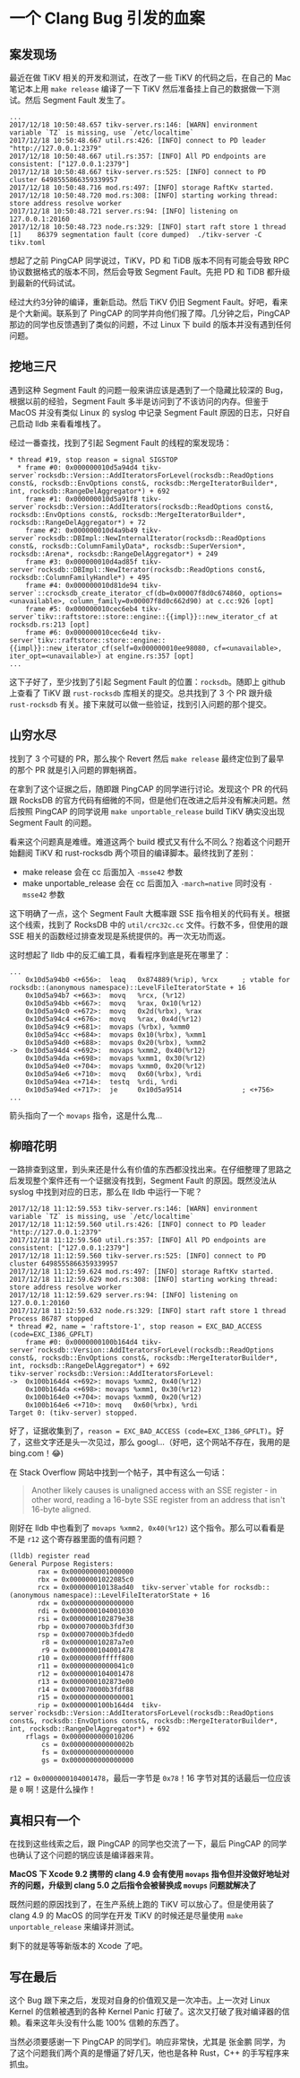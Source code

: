 # 一个 Clang Bug 引发的血案

## 案发现场

最近在做 TiKV 相关的开发和测试，在改了一些 TiKV 的代码之后，在自己的 Mac 笔记本上用 `make release` 编译了一下 TiKV 然后准备挂上自己的数据做一下测试。然后 Segment Fault 发生了。

```
...
2017/12/18 10:50:48.657 tikv-server.rs:146: [WARN] environment variable `TZ` is missing, use `/etc/localtime`
2017/12/18 10:50:48.667 util.rs:426: [INFO] connect to PD leader "http://127.0.0.1:2379"
2017/12/18 10:50:48.667 util.rs:357: [INFO] All PD endpoints are consistent: ["127.0.0.1:2379"]
2017/12/18 10:50:48.667 tikv-server.rs:525: [INFO] connect to PD cluster 6498555866359339957
2017/12/18 10:50:48.716 mod.rs:497: [INFO] storage RaftKv started.
2017/12/18 10:50:48.720 mod.rs:308: [INFO] starting working thread: store address resolve worker
2017/12/18 10:50:48.721 server.rs:94: [INFO] listening on 127.0.0.1:20160
2017/12/18 10:50:48.723 node.rs:329: [INFO] start raft store 1 thread
[1]    86379 segmentation fault (core dumped)  ./tikv-server -C tikv.toml
```

想起了之前 PingCAP 同学说过，TiKV，PD 和 TiDB 版本不同有可能会导致 RPC 协议数据格式的版本不同，然后会导致 Segment Fault。先把 PD 和 TiDB 都升级到最新的代码试试。

经过大约3分钟的编译，重新启动。然后 TiKV 仍旧 Segment Fault。好吧，看来是个大新闻。联系到了 PingCAP 的同学并向他们报了障。几分钟之后，PingCAP 那边的同学也反馈遇到了类似的问题，不过 Linux 下 build 的版本并没有遇到任何问题。

## 挖地三尺

遇到这种 Segment Fault 的问题一般来讲应该是遇到了一个隐藏比较深的 Bug，根据以前的经验，Segment Fault 多半是访问到了不该访问的内存。但鉴于 MacOS 并没有类似 Linux 的 syslog 中记录 Segment Fault 原因的日志，只好自己启动 lldb 来看看堆栈了。

经过一番查找，找到了引起 Segment Fault 的线程的案发现场：

```
* thread #19, stop reason = signal SIGSTOP
  * frame #0: 0x000000010d5a94d4 tikv-server`rocksdb::Version::AddIteratorsForLevel(rocksdb::ReadOptions const&, rocksdb::EnvOptions const&, rocksdb::MergeIteratorBuilder*, int, rocksdb::RangeDelAggregator*) + 692
    frame #1: 0x000000010d5a91f8 tikv-server`rocksdb::Version::AddIterators(rocksdb::ReadOptions const&, rocksdb::EnvOptions const&, rocksdb::MergeIteratorBuilder*, rocksdb::RangeDelAggregator*) + 72
    frame #2: 0x000000010d4a9b49 tikv-server`rocksdb::DBImpl::NewInternalIterator(rocksdb::ReadOptions const&, rocksdb::ColumnFamilyData*, rocksdb::SuperVersion*, rocksdb::Arena*, rocksdb::RangeDelAggregator*) + 249
    frame #3: 0x000000010d4ad85f tikv-server`rocksdb::DBImpl::NewIterator(rocksdb::ReadOptions const&, rocksdb::ColumnFamilyHandle*) + 495
    frame #4: 0x000000010d81de94 tikv-server`::crocksdb_create_iterator_cf(db=0x00007f8d0c674860, options=<unavailable>, column_family=0x00007f8d0c662d90) at c.cc:926 [opt]
    frame #5: 0x000000010cec6eb4 tikv-server`tikv::raftstore::store::engine::{{impl}}::new_iterator_cf at rocksdb.rs:213 [opt]
    frame #6: 0x000000010cec6e4d tikv-server`tikv::raftstore::store::engine::{{impl}}::new_iterator_cf(self=0x000000010ee98080, cf=<unavailable>, iter_opt=<unavailable>) at engine.rs:357 [opt]
...
```

这下子好了，至少找到了引起 Segment Fault 的位置：`rocksdb`。随即上 github 上查看了 TiKV 跟 `rust-rocksdb` 库相关的提交。总共找到了 3 个 PR 跟升级 `rust-rocksdb` 有关。接下来就可以做一些验证，找到引入问题的那个提交。

## 山穷水尽

找到了 3 个可疑的 PR，那么挨个 Revert 然后 `make release` 最终定位到了最早的那个 PR 就是引入问题的罪魁祸首。

在拿到了这个证据之后，随即跟 PingCAP 的同学进行讨论。发现这个 PR 的代码跟 RocksDB 的官方代码有细微的不同，但是他们在改进之后并没有解决问题。然后按照 PingCAP 的同学说用 `make unportable_release` build TiKV 确实没出现 Segment Fault 的问题。

看来这个问题真是难缠。难道这两个 build 模式又有什么不同么？抱着这个问题开始翻阅 TiKV 和 rust-rocksdb 两个项目的编译脚本。最终找到了差别：

* make release 会在 cc 后面加入 `-msse42` 参数
* make unportable_release 会在 cc 后面加入 `-march=native` 同时没有 `-msse42` 参数

这下明确了一点，这个 Segment Fault 大概率跟 SSE 指令相关的代码有关。根据这个线索，找到了 RocksDB 中的 `util/crc32c.cc` 文件。行数不多，但使用的跟 SSE 相关的函数经过排查发现是系统提供的。再一次无功而返。

这时想起了 lldb 中的反汇编工具，看看程序到底是死在哪里了：

```
...
    0x10d5a94b0 <+656>:  leaq   0x874889(%rip), %rcx      ; vtable for rocksdb::(anonymous namespace)::LevelFileIteratorState + 16
    0x10d5a94b7 <+663>:  movq   %rcx, (%r12)
    0x10d5a94bb <+667>:  movq   %rax, 0x10(%r12)
    0x10d5a94c0 <+672>:  movq   0x2d(%rbx), %rax
    0x10d5a94c4 <+676>:  movq   %rax, 0x4d(%r12)
    0x10d5a94c9 <+681>:  movaps (%rbx), %xmm0
    0x10d5a94cc <+684>:  movaps 0x10(%rbx), %xmm1
    0x10d5a94d0 <+688>:  movaps 0x20(%rbx), %xmm2
->  0x10d5a94d4 <+692>:  movaps %xmm2, 0x40(%r12)
    0x10d5a94da <+698>:  movaps %xmm1, 0x30(%r12)
    0x10d5a94e0 <+704>:  movaps %xmm0, 0x20(%r12)
    0x10d5a94e6 <+710>:  movq   0x60(%rbx), %rdi
    0x10d5a94ea <+714>:  testq  %rdi, %rdi
    0x10d5a94ed <+717>:  je     0x10d5a9514               ; <+756>
...
```

箭头指向了一个 `movaps` 指令，这是什么鬼...

## 柳暗花明

一路排查到这里，到头来还是什么有价值的东西都没找出来。在仔细整理了思路之后发现整个案件还有一个证据没有找到，Segment Fault 的原因。既然没法从 syslog 中找到对应的日志，那么在 lldb 中运行一下呢？

```
2017/12/18 11:12:59.553 tikv-server.rs:146: [WARN] environment variable `TZ` is missing, use `/etc/localtime`
2017/12/18 11:12:59.560 util.rs:426: [INFO] connect to PD leader "http://127.0.0.1:2379"
2017/12/18 11:12:59.560 util.rs:357: [INFO] All PD endpoints are consistent: ["127.0.0.1:2379"]
2017/12/18 11:12:59.560 tikv-server.rs:525: [INFO] connect to PD cluster 6498555866359339957
2017/12/18 11:12:59.624 mod.rs:497: [INFO] storage RaftKv started.
2017/12/18 11:12:59.629 mod.rs:308: [INFO] starting working thread: store address resolve worker
2017/12/18 11:12:59.629 server.rs:94: [INFO] listening on 127.0.0.1:20160
2017/12/18 11:12:59.632 node.rs:329: [INFO] start raft store 1 thread
Process 86787 stopped
* thread #2, name = 'raftstore-1', stop reason = EXC_BAD_ACCESS (code=EXC_I386_GPFLT)
    frame #0: 0x0000000100b164d4 tikv-server`rocksdb::Version::AddIteratorsForLevel(rocksdb::ReadOptions const&, rocksdb::EnvOptions const&, rocksdb::MergeIteratorBuilder*, int, rocksdb::RangeDelAggregator*) + 692
tikv-server`rocksdb::Version::AddIteratorsForLevel:
->  0x100b164d4 <+692>: movaps %xmm2, 0x40(%r12)
    0x100b164da <+698>: movaps %xmm1, 0x30(%r12)
    0x100b164e0 <+704>: movaps %xmm0, 0x20(%r12)
    0x100b164e6 <+710>: movq   0x60(%rbx), %rdi
Target 0: (tikv-server) stopped.
```

好了，证据收集到了，`reason = EXC_BAD_ACCESS (code=EXC_I386_GPFLT)`。好了，这些文字还是头一次见过，那么 googl...（好吧，这个网站不存在，我用的是 bing.com！😂)

在 Stack Overflow 网站中找到一个帖子，其中有这么一句话：

>Another likely causes is unaligned access with an SSE register - in other word, reading a 16-byte SSE register from an address that isn't 16-byte aligned.

刚好在 lldb 中也看到了 `movaps %xmm2, 0x40(%r12)` 这个指令。那么可以看看是不是 `r12` 这个寄存器里面的值有问题？

```
(lldb) register read
General Purpose Registers:
       rax = 0x0000000001000000
       rbx = 0x00000001022085c0
       rcx = 0x000000010138ad40  tikv-server`vtable for rocksdb::(anonymous namespace)::LevelFileIteratorState + 16
       rdx = 0x0000000000000000
       rdi = 0x0000000104001030
       rsi = 0x0000000102879e38
       rbp = 0x000070000b3fdf30
       rsp = 0x000070000b3fded0
        r8 = 0x000000010287a7e0
        r9 = 0x0000000104001478
       r10 = 0x00000000fffff800
       r11 = 0x00000000000041c0
       r12 = 0x0000000104001478
       r13 = 0x0000000102873e00
       r14 = 0x000070000b3fdf88
       r15 = 0x0000000000000001
       rip = 0x0000000100b164d4  tikv-server`rocksdb::Version::AddIteratorsForLevel(rocksdb::ReadOptions const&, rocksdb::EnvOptions const&, rocksdb::MergeIteratorBuilder*, int, rocksdb::RangeDelAggregator*) + 692
    rflags = 0x0000000000010206
        cs = 0x000000000000002b
        fs = 0x0000000000000000
        gs = 0x0000000000000000
```

`r12 = 0x0000000104001478`，最后一字节是 `0x78`！16 字节对其的话最后一位应该是 `0` 啊！这是什么操作！

## 真相只有一个

在找到这些线索之后，跟 PingCAP 的同学也交流了一下，最后 PingCAP 的同学也确认了这个问题的锅应该是编译器来背。

**MacOS 下 Xcode 9.2 携带的 clang 4.9 会有使用 `movaps` 指令但并没做好地址对齐的问题，升级到 clang 5.0 之后指令会被替换成 `movups` 问题就解决了**

既然问题的原因找到了，在生产系统上跑的 TiKV 可以放心了。但是使用装了 clang 4.9 的 MacOS 的同学在开发 TiKV 的时候还是尽量使用 `make unportable_release` 来编译并测试。

剩下的就是等等新版本的 Xcode 了吧。

## 写在最后

这个 Bug 跟下来之后，发现对自身的价值观又是一次冲击。上一次对 Linux Kernel 的信赖被遇到的各种 Kernel Panic 打破了。这次又打破了我对编译器的信赖。看来这年头没有什么能 100% 信赖的东西了。

当然必须要感谢一下 PingCAP 的同学们。响应非常快，尤其是 张金鹏 同学，为了这个问题我们两个真的是懵逼了好几天，他也是各种 Rust，C++ 的手写程序来抓虫。